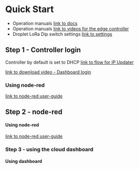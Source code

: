 # Quick Start
 - Operation manuals [link to docs](https://github.com/NubeIO/nube-help/tree/master/user-manuals)
  - Operation manuals [link to videos for the edge controller](https://github.com/NubeIO/nube-help/tree/master/videos-edge-dashboard)
  - Droplet LoRa Dip switch settings [link to settings](https://github.com/NubeIO/nube-help/blob/master/lora/droplets/help.md)



## Step 1 - Controller login 

Controller by default is set to DHCP
[link to flow for IP Updater](https://github.com/NubeIO/nube-help/blob/master/flows-edge-io-controller/updateIP.json)


[link to download video - Dashboard login](https://github.com/NubeIO/nube-help/raw/master/videos-edge-dashboard/1%20-%20Login%20to%20Dashboard.mp4)


### Using node-red

[link to node-red user-guide](https://nodered.org/docs/user-guide/)





## Step 2 - node-red

#### Using node-red

[link to node-red user-guide](https://nodered.org/docs/user-guide/)



### Step 3 - using the cloud dashboard

#### Using dashboard
